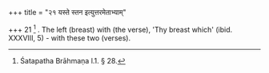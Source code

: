 +++
title = "२१ यस्ते स्तन इत्युत्तरमेताभ्याम्"

+++
21 [^8] . The left (breast) with (the verse), 'Thy breast which' (ibid. XXXVIII, 5) - with these two (verses).


[^8]:  Śatapatha Brāhmaṇa l.1. § 28.

